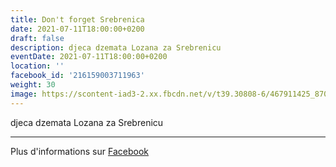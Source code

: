 ```yaml
---
title: Don't forget Srebrenica
date: 2021-07-11T18:00:00+0200
draft: false
description: djeca dzemata Lozana za Srebrenicu
eventDate: 2021-07-11T18:00:00+0200
location: ''
facebook_id: '216159003711963'
weight: 30
image: https://scontent-iad3-2.xx.fbcdn.net/v/t39.30808-6/467911425_8702124949883247_8451066247417132989_n.jpg?_nc_cat=103&ccb=1-7&_nc_sid=9e60e4&_nc_ohc=tytcKqHmO1oQ7kNvwH6FGIU&_nc_oc=AdmAgdYHzBcj2GszZvuOI8__y8D4e32gmglAopdzLXWgy8b-dIc1LGhAJT914cyqrhE&_nc_zt=23&_nc_ht=scontent-iad3-2.xx&edm=ABTKTjYEAAAA&_nc_gid=bSuk7mO38k2jrXru4nA98A&oh=00_AfffbErpt0VuTRsXLXQYS2NN6b7B8yS8xu7PckZCwul16A&oe=68E91ED9
---
```


djeca dzemata Lozana za Srebrenicu

---

Plus d'informations sur [Facebook](https://facebook.com/events/216159003711963)